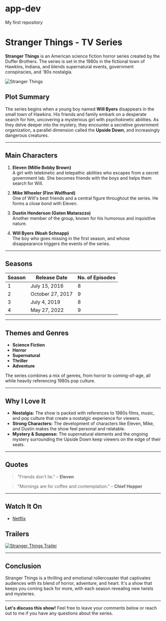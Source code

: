 # app-dev
My first repository
# Stranger Things - TV Series

**Stranger Things** is an American science fiction horror series created by the Duffer Brothers. The series is set in the 1980s in the fictional town of Hawkins, Indiana, and blends supernatural events, government conspiracies, and '80s nostalgia.

![Stranger Things](https://upload.wikimedia.org/wikipedia/en/3/3f/Stranger_Things_season_1.jpg)

## Plot Summary

The series begins when a young boy named **Will Byers** disappears in the small town of Hawkins. His friends and family embark on a desperate search for him, uncovering a mysterious girl with psychokinetic abilities. As they delve deeper into the mystery, they encounter a secretive government organization, a parallel dimension called the **Upside Down**, and increasingly dangerous creatures.

---

## Main Characters

1. **Eleven (Millie Bobby Brown)**  
   A girl with telekinetic and telepathic abilities who escapes from a secret government lab. She becomes friends with the boys and helps them search for Will.

2. **Mike Wheeler (Finn Wolfhard)**  
   One of Will's best friends and a central figure throughout the series. He forms a close bond with Eleven.

3. **Dustin Henderson (Gaten Matarazzo)**  
   Another member of the group, known for his humorous and inquisitive nature.

4. **Will Byers (Noah Schnapp)**  
   The boy who goes missing in the first season, and whose disappearance triggers the events of the series.

---

## Seasons

| Season | Release Date | No. of Episodes |
|--------|--------------|-----------------|
| 1      | July 15, 2016 | 8               |
| 2      | October 27, 2017 | 9             |
| 3      | July 4, 2019 | 8               |
| 4      | May 27, 2022 | 9               |

---

## Themes and Genres

- **Science Fiction**
- **Horror**
- **Supernatural**
- **Thriller**
- **Adventure**

The series combines a mix of genres, from horror to coming-of-age, all while heavily referencing 1980s pop culture.

---

## Why I Love It

- **Nostalgia:** The show is packed with references to 1980s films, music, and pop culture that create a nostalgic experience for viewers.
- **Strong Characters:** The development of characters like Eleven, Mike, and Dustin makes the show feel personal and relatable.
- **Mystery & Suspense:** The supernatural elements and the ongoing mystery surrounding the Upside Down keep viewers on the edge of their seats.

---

## Quotes

> "Friends don't lie." – **Eleven**

> "Mornings are for coffee and contemplation." – **Chief Hopper**

---

## Watch It On

- [Netflix](https://www.netflix.com/title/80057281)
  
## Trailers

[![Stranger Things Trailer](https://img.youtube.com/vi/XWxyRG_tckY/0.jpg)](https://www.youtube.com/watch?v=XWxyRG_tckY)

---

## Conclusion

Stranger Things is a thrilling and emotional rollercoaster that captivates audiences with its blend of horror, adventure, and heart. It's a show that keeps you coming back for more, with each season revealing new twists and mysteries.

---

**Let's discuss this show!** Feel free to leave your comments below or reach out to me if you have any questions about the series.
```
